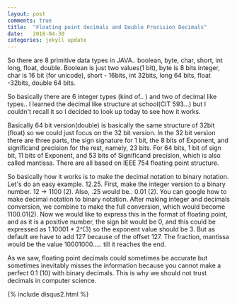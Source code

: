 ```yaml
---
layout: post
comments: true
title:  "Floating point decimals and Double Precision Decimals"
date:   2018-04-30
categories: jekyll update
---
```


So there are 8 primitive data types in JAVA.. boolean, byte, char, short, int long, float, double.
Boolean is just two values(1 bit), byte is 8 bits integer, char is 16 bit (for unicode), short - 16bits,
int 32bits, long 64 bits, float -32bits, double 64 bits.

So basically there are 6 integer types (kind of.. ) and two of decimal like types.. 
I learned the decimal like structure at school(CIT 593...) but I couldn't recall it so I decided to look up today 
to see how it works.

Basically 64 bit version(double) is basically the same structure of 32bit (float) so we could just
focus on the 32 bit version. In the 32 bit version there are three parts, the sign signature for 1 bit,
the 8 bits of Exponent, and significand precision for the rest, namely, 23 bits. For 64 bits, 1 bit of sign bit, 
11 bits of Exponent, and 53 bits of Significand precision, which is also called mantissa. There are all 
based on IEEE 754 floating point structure.

So basically how it works is to make the decimal notation to binary notation. Let's do an easy example.
12.25. First, make the integer version to a binary number. 12 ->  1100 (2). Also, .25 would be.. 
0.01 (2). You can google how to make decimal notation to binary notation. After making integer and decimals conversion,
we combine to make the full conversion, which would become 1100.01(2). Now we would like to express this 
in the format of floating point, and as it is a positive number, the sign bit would be 0,
and this could be expressed as 1.10001 * 2^(3) so the exponent value should be 3. But as default we have to 
add 127 because of the offset 127. The fraction, mantissa would be the value 10001000.....  till it reaches the end.

As we saw, floating point decimals could sometimes be accurate but sometimes inevitably 
misses the information because you cannot make a perfect 0.1 (10) with binary decimals.
This is why we should not trust decimals in computer science.

{% include disqus2.html %}